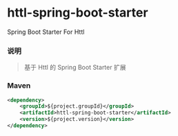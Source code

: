 # httl-spring-boot-starter
Spring Boot Starter For Httl


### 说明


 > 基于 Httl 的 Spring Boot Starter 扩展 

### Maven

``` xml
<dependency>
	<groupId>${project.groupId}</groupId>
	<artifactId>httl-spring-boot-starter</artifactId>
	<version>${project.version}</version>
</dependency>
```